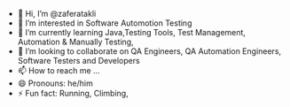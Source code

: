 - 👋 Hi, I’m @zaferatakli
- 👀 I’m interested in Software Automotion Testing
- 🌱 I’m currently learning Java,Testing Tools, Test Management, Automation & Manually Testing,
- 💞️ I’m looking to collaborate on QA Engineers, QA Automation Engineers, Software Testers and Developers
- 📫 How to reach me ...
- 😄 Pronouns: he/him
- ⚡ Fun fact: Running, Climbing, 

<!---
zaferatakli/zaferatakli is a ✨ special ✨ repository because its `README.md` (this file) appears on your GitHub profile.
You can click the Preview link to take a look at your changes.
--->
